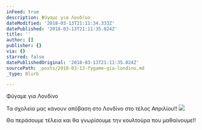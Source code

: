 ```yaml
---
inFeed: true
description: Φύγαμε για Λονδίνο
dateModified: '2018-03-13T21:11:34.333Z'
datePublished: '2018-03-13T21:11:35.024Z'
title: ''
author: []
publisher: {}
via: {}
starred: false
datePublishedOriginal: '2018-03-13T21:11:35.024Z'
sourcePath: _posts/2018-03-13-fygame-gia-londino.md
_type: Blurb

---
```

Φύγαμε για Λονδίνο

Τα σχολεία μας κάνουν απόβαση στο Λονδίνο στο τέλος Απριλίου!!
![](https://the-grid-user-content.s3-us-west-2.amazonaws.com/a4ebe458-51f1-4dcb-ae00-20f60e7f1b81.jpg)

Θα περάσουμε τέλεια και θα γνωρίσουμε την κουλτούρα που μαθαίνουμε!!